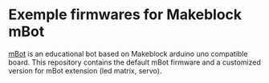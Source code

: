 # Exemple firmwares for Makeblock mBot

[mBot](http://www.makeblock.cc/mbot/) is an educational bot based on Makeblock arduino uno compatible board.
This repository contains the default mBot firmware and a customized version for mBot extension (led matrix, servo).